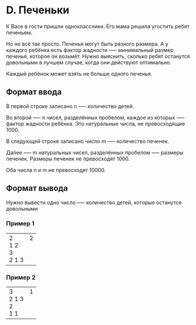 # D. Печеньки

К Васе в гости пришли одноклассники. Его мама решила угостить ребят печеньем.

Но не всё так просто. Печенья могут быть разного размера. А у каждого ребёнка есть фактор жадности —– минимальный размер печенья, которое он возьмёт. Нужно выяснить, сколько ребят останутся довольными в лучшем случае, когда они действуют оптимально.

Каждый ребёнок может взять не больше одного печенья.

## Формат ввода

В первой строке записано n —– количество детей.

Во второй —– n чисел, разделённых пробелом, каждое из которых –— фактор жадности ребёнка. Это натуральные числа, не превосходящие 1000.

В следующей строке записано число m –— количество печенек.

Далее —– m натуральных чисел, разделённых пробелом —– размеры печенек. Размеры печенек не превосходят 1000.

Оба числа n и m не превосходят 10000.

## Формат вывода

Нужно вывести одно число –— количество детей, которые останутся довольными


### Пример 1

<table>
<tr>
<td>
2<br>
1 2<br>
3<br>
2 1 3
</td>
<td>
2
<br>
<br>
<br>
<br>
</td>
</tr>
</table>

### Пример 2

<table>
<tr>
<td>
3<br>
2 1 3<br>
2<br>
1 1
</td>
<td>
1
<br>
<br>
<br>
<br>
</td>
</tr>
</table>
